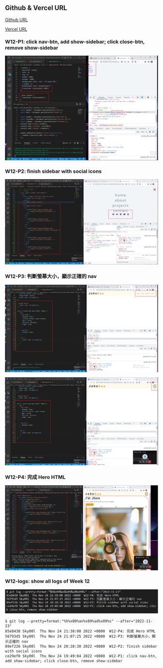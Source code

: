## Github & Vercel URL

[Github URL](https://github.com/Sky00l/1111-sweb-1N-demo-207410290)

[Vercel URL](https://1111-sweb-1-n-demo-207410290-dl4i.vercel.app/)

### W12-P1: click nav-btn, add show-sidebar; click close-btn, remove show-sidebar

![](w12-p1.png)

### W12-P2: finish sidebar with social icons

![](w12-p2.png)

### W12-P3: 判斷螢幕大小，顯示正確的 nav

![](w12-p3-1.png)

![](w12-p3-2.png)

### W12-P4: 完成 Hero HTML

![](w12-p4.png)

### W12-logs: show all logs of Week 12

![](w12-logs.png)

```
$ git log --pretty=format:"%h%x09%an%x09%ad%x09%s" --after="2022-11-23"
85e8430 Sky00l  Thu Nov 24 21:38:00 2022 +0800  W12-P4: 完成 Hero HTML
56793d5 Sky00l  Thu Nov 24 21:07:25 2022 +0800  W12-P3: 判斷螢幕大小，顯示正確的 nav
89ef226 Sky00l  Thu Nov 24 20:28:30 2022 +0800  W12-P2: finish sidebar with social icons     
ce29ef0 Sky00l  Thu Nov 24 19:49:04 2022 +0800  W12-P1: click nav-btn, add show-sidebar; click close-btn, remove show-sidebar
```

